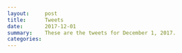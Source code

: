 ```yaml
---
layout:     post
title:      Tweets
date:       2017-12-01
summary:    These are the tweets for December 1, 2017.
categories:
---
```


